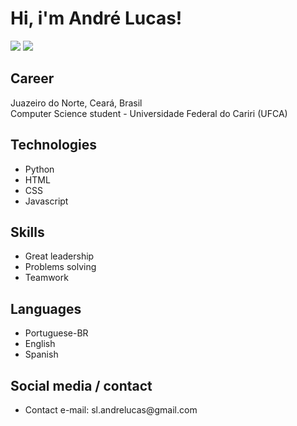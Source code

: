 <h1>Hi, i'm André Lucas!</h1>
<a href='https://www.linkedin.com/in/andré-lima-6a03a6304/'><img src='https://img.shields.io/badge/linkedin-%230077B5.svg?&style=for-the-badge&logo=linkedin&logoColor=white'></a>
<a href='https://www.instagram.com/lucascrvg23/?next=%2F'><img src='https://img.shields.io/badge/instagram-%23E4405F.svg?&style=for-the-badge&logo=instagram&logoColor=white'></a>

## Career

Juazeiro do Norte, Ceará, Brasil <br>
Computer Science student - Universidade Federal do Cariri (UFCA)

## Technologies
<ul>
  <li>Python</li>
  <li>HTML</li>
  <li>CSS</li>
  <li>Javascript</li>
</ul>

## Skills

<ul>
  <li>Great leadership</li>
  <li>Problems solving</li>
  <li>Teamwork</li>
</ul>

## Languages

<ul>
  <li>Portuguese-BR</li>
  <li>English</li>
  <li>Spanish</li>
</ul>

## Social media / contact

<ul>
  <li>Contact e-mail: sl.andrelucas@gmail.com</li>
</ul>
